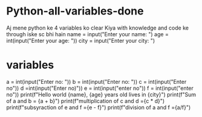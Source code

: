 # Python-all-variables-done
Aj mene python ke 4 variables ko clear Kiya with knowledge and code ke through iske sc bhi hain
name = input("Enter your name: ")
age = int(input("Enter your age: "))
city = input("Enter your city: ")
# variables
a = int(input("Enter no: "))
b = int(input("Enter no: "))
c = int(input("Enter no"))
d =int(input("Enter no)"))
e = int(input("enter no"))
f = int(input("enter no"))
print(f"Hello world {name}, {age} years old lives in {city}")
print(f"Sum of a and b = {a + b}")
print(f"multiplication of c and d ={c * d}")
print(f"subsyraction of e and f ={e - f}")
print(f"division of a and f ={a/f}")
